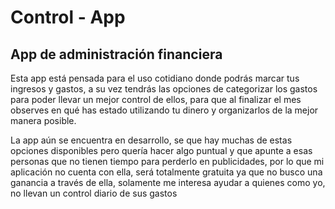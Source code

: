 ﻿# Control - App

## App de administración financiera

<p>
  Esta app está pensada para el uso cotidiano donde podrás marcar tus ingresos y gastos, a su vez tendrás las opciones de categorizar los gastos para poder llevar un mejor control de ellos, para que al finalizar el mes observes en qué has estado utilizando tu dinero y organizarlos de la mejor manera posible.
</p>
<p>
  La app aún se encuentra en desarrollo, se que hay muchas de estas opciones disponibles pero quería hacer algo puntual y que apunte a esas personas que no tienen tiempo para perderlo en publicidades, por lo que mi aplicación no cuenta con ella, será totalmente gratuita ya que no busco una ganancia a través de ella, solamente me interesa ayudar a quienes como yo, no llevan un control diario de sus gastos
</p>
